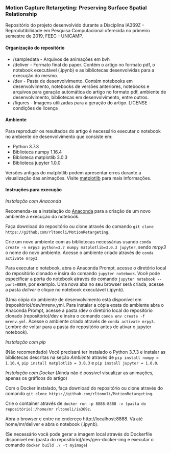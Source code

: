 ### Motion Capture Retargeting: Preserving Surface Spatial Relationship
Repositório do projeto desenvolvido durante a Disciplina IA369Z - Reprodutibilidade em Pesquisa Computacional oferecida no primeiro semestre de 2019, FEEC - UNICAMP.  

#### Organização do repositório
* /sampledata - Arquivos de animações em bvh  
* /deliver - Formato final do paper. Contém o artigo no formato pdf, o notebook executável (.ipynb) e as bibliotecas desenvolvidas para a execução do mesmo.
* /dev - Pasta de desenvolvimento. Contém notebooks em desenvolvimento, notebooks de versões anteriores, notebooks e arquivos para geração automática do artigo no formato pdf, ambiente de desenvolvimento, bibliotecas em desenvolvimento, entre outros.
* /figures - Imagens utilizadas para a geração do artigo.
LICENSE - condições de licença  

#### Ambiente
Para reproduzir os resultados do artigo é necessário executar o notebook no ambiente de desenvolvimento que consiste em:
* Python 3.7.3
* Biblioteca numpy 1.16.4
* Biblioteca matplotlib 3.0.3
* Biblioteca jupyter 1.0.0

Versões antigas do matplotlib podem apresentar erros durante a visualização das animações. Visite [matplotlib](https://matplotlib.org/mpl_toolkits/mplot3d/tutorial.html) para mais informações.

#### Instruções para execução

*Instalação com Anaconda* 

Recomenda-se a instalação do [Anaconda](https://www.anaconda.com/distribution/) para a criação de um novo ambiente a execução do notebook.

Faça download do repositório ou clone através do comando `git clone https://github.com/rltonoli/MotionRetargeting`.

Crie um novo ambiente com as bibliotecas necessárias usando `conda create -n mrpy3 python=3.7 numpy matplotlib=3.0.3 jupyter`, sendo *mrpy3* o nome do novo ambiente. Acesse o ambiente criado através de `conda activate mrpy3`.

Para executar o notebook, abra o Anaconda Prompt, acesse o diretório local do repositório clonado e insira do comando `jupyter notebook`. Você pode especificar a porta do notebook através do comando `jupyter notebook --port=8889`, por exemplo. Uma nova aba no seu browser será criada, acesse a pasta *deliver* e clique no notebook executável (.ipynb).

(Uma cópia do ambiente de desenvolvimento está disponível em (repositório)/dev/mrenv.yml. Para instalar a cópia exata do ambiente abra o Anaconda Prompt, acesse a pasta /dev o diretório local do repositório clonado (repositório)/dev e insira o comando `conda env create -f mrenv.yml`. Acesse o ambiente criado através de `conda activate mrpy3`. Lembre de voltar para a pasta do repositório antes de ativar o jupyter notebook).


*Instalação com pip* 

(Não recomendado) Você precisará ter instalado o Python 3.7.3 e instalar as bibliotecas descritas na seção *Ambiente* através de `pip install numpy = 1.16.4`, `pip install matplotlib = 3.0.3` e `pip install jupyter = 1.0.0`.

*Instalação com Docker*
(Ainda não é possível visualizar as animações, apenas os gráficos do artigo)

Com o Docker instalado, faça download do repositório ou clone através do comando `git clone https://github.com/rltonoli/MotionRetargeting`.

Crie o container através de `docker run -p 8888:8888 -v (pasta do repositório):/home/mr rltonoli/ia369z`.

Abra o browser e entre no endereço http://localhost:8888. Vá até home/mr/deliver e abra o notebook (.ipynb).

(Se necessário você pode gerar a imagem local através do Dockerfile disponível em (pasta do repositório)/dev/gen-docker-img e executar o comando `docker build .\ -t myimage`)

